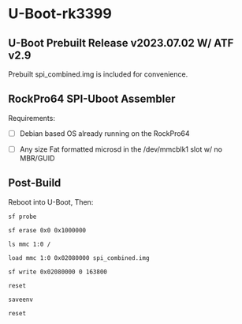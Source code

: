 # U-Boot-rk3399
## U-Boot Prebuilt Release v2023.07.02 W/ ATF v2.9

Prebuilt spi_combined.img is included for convenience.

## RockPro64 SPI-Uboot Assembler

Requirements:

* [ ] Debian based OS already running on the RockPro64

* [ ] Any size Fat formatted microsd in the /dev/mmcblk1 slot w/ no MBR/GUID


## Post-Build

Reboot into U-Boot, Then:

`sf probe`

`sf erase 0x0 0x1000000`

`ls mmc 1:0 /`

`load mmc 1:0 0x02080000 spi_combined.img`

`sf write 0x02080000 0 163800`

`reset`

`saveenv`

`reset`
